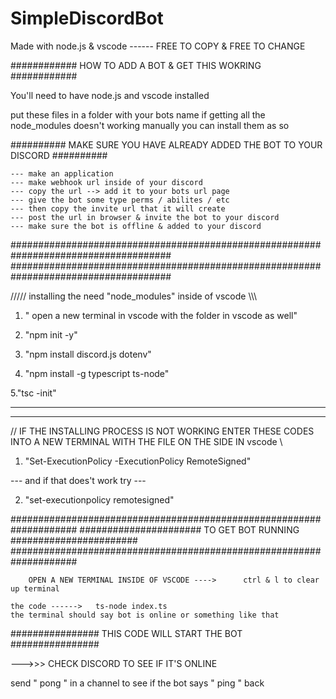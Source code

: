 # SimpleDiscordBot
Made with node.js &amp; vscode ------ FREE TO COPY &amp; FREE TO CHANGE




############ HOW TO ADD A BOT & GET THIS WOKRING ############


You'll need to have node.js and vscode installed 

put these files in a folder with your bots name 
if getting all the node_modules doesn't working manually you can install them as so

########## MAKE SURE YOU HAVE ALREADY ADDED THE BOT TO YOUR DISCORD ##########

    --- make an application 
    --- make webhook url inside of your discord 
    --- copy the url --> add it to your bots url page 
    --- give the bot some type perms / abilites / etc 
    --- then copy the invite url that it will create
    --- post the url in browser & invite the bot to your discord
    --- make sure the bot is offline & added to your discord 

#####################################################################################   
#####################################################################################

///// installing the need "node_modules" inside of vscode \\\\\


1. " open a new terminal in vscode with the folder in vscode as well"


2. "npm init -y"


3. "npm install discord.js dotenv"


4. "npm install -g typescript ts-node"


5."tsc -init"

------------------------------------------------------------------------------------
------------------------------------------------------------------------------------

// IF THE INSTALLING PROCESS IS NOT WORKING ENTER THESE CODES INTO A NEW TERMINAL WITH THE FILE ON THE SIDE IN vscode \\


1.  "Set-ExecutionPolicy -ExecutionPolicy RemoteSigned"

--- and if that does't work try ---

2.  "set-executionpolicy remotesigned"

####################################################################
######################  TO GET BOT RUNNING  #######################
####################################################################


        OPEN A NEW TERMINAL INSIDE OF VSCODE ---->      ctrl & l to clear up terminal 

    the code ------>   ts-node index.ts
    the terminal should say bot is online or something like that

################ THIS CODE WILL START THE BOT ################

--->>>  CHECK DISCORD TO SEE IF IT'S ONLINE 

send " pong " in a channel to see if the bot says " ping " back 
